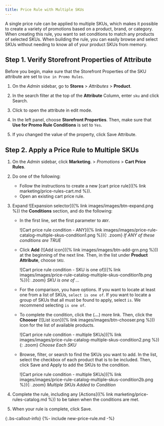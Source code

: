 ```yaml
---
title: Price Rule with Multiple SKUs
---
```


A single price rule can be applied to multiple SKUs, which makes it possible to create a variety of promotions based on a product, brand, or category. When creating this rule, you want to set conditions to match any products of selected SKUs. When building the rule, you can easily browse and select SKUs without needing to know all of your product SKUs from memory.

## Step 1. Verify Storefront Properties of Attribute

Before you begin, make sure that the Storefront Properties of the SKU attribute are set to `Use in Promo Rules`.

1. On the _Admin_ sidebar, go to **Stores** > _Attributes_ > **Product**.

1. In the search filter at the top of the **Attribute** Column, enter `sku` and click <span class="btn">Search</span>.

1. Click to open the attribute in edit mode.

1. In the left panel, choose **Storefront Properties**. Then, make sure that **Use for Promo Rule Conditions** is set to `Yes`.

1. If you changed the value of the property, click <span class="btn">Save Attribute</span>.

## Step 2. Apply a Price Rule to Multiple SKUs

1. On the _Admin_ sidebar, click **Marketing**. > _Promotions_ > **Cart Price Rules**.

1. Do one of the following:

    - Follow the instructions to create a new [cart price rule]({% link marketing/price-rules-cart.md %}).
    - Open an existing cart price rule.

1. Expand ![Expansion selector]({% link images/images/btn-expand.png %}) the **Conditions** section, and do the following:

    - In the first line, set the first parameter to `ANY`.

        ![Cart price rule condition - ANY]({% link images/images/price-rule-catalog-multiple-skus-condition1.png %}){: .zoom}
        _If ANY of these conditions are TRUE_

    - Click **Add** (![Add icon]({% link images/images/btn-add-grn.png %})) at the beginning of the next line. Then, in the list under **Product Attribute**, choose `SKU`.

        ![Cart price rule condition - SKU is one of]({% link images/images/price-rule-catalog-multiple-skus-condition1b.png %}){: .zoom}
        _SKU is one of …_

    - For the comparison, you have options. If you want to locate at least one from a list of SKUs, `select is one of`. If you want to locate a group of SKUs that all must be found to apply, select `is`. We recommend selecting `is one of`.

    - To complete the condition, click the (**…**) more link. Then, click the **Chooser** (![List icon]({% link images/images/btn-chooser.png %})) icon for the list of available products.

        ![Cart price rule condition - multiple SKUs]({% link images/images/price-rule-catalog-multiple-skus-condition2.png %}){: .zoom}
        _Choose Each SKU_

    - Browse, filter, or search to find the SKUs you want to add. In the list, select the checkbox of each product that is to be included. Then, click <span class="btn">Save and Apply</span> to add the SKUs to the condition.

        ![Cart price rule condition - multiple SKUs]({% link images/images/price-rule-catalog-multiple-skus-condition2b.png %}){: .zoom}
        _Multiple SKUs Added to Condition_

1. Complete the rule, including any [Actions]({% link marketing/price-rules-catalog.md %}) to be taken when the conditions are met.

1. When your rule is complete, click <span class="btn">Save</span>.

{:.bs-callout-info}
{%- include new-price-rule.md -%}
